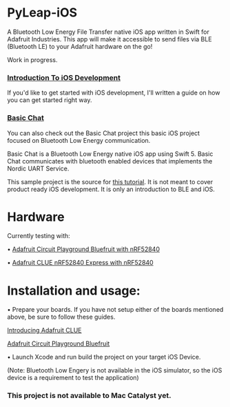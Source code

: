 # PyLeap-iOS
A Bluetooth Low Energy File Transfer native iOS app written in Swift for Adafruit Industries. This app will make it accessible to send files via BLE (Bluetooth LE) to your Adafruit hardware on the go!

Work in progress. 

### [Introduction To iOS Development](https://learn.adafruit.com/introduction-to-ios-development)
If you'd like to get started with iOS development, I'll written a guide on how you can get started right way.


### [Basic Chat](https://github.com/adafruit/Basic-Chat)
You can also check out the Basic Chat project this basic iOS project focused on Bluetooth Low Energy communication.

Basic Chat is a Bluetooth Low Energy native iOS app using Swift 5. Basic Chat communicates with bluetooth enabled devices that implements the Nordic UART Service.

This sample project is the source for [this tutorial](https://learn.adafruit.com/build-a-bluetooth-app-using-swift-5/overview). It is not meant to cover product ready iOS development. It is only an introduction to BLE and iOS.

# Hardware
Currently testing with:

• [Adafruit Circuit Playground Bluefruit with nRF52840](https://www.adafruit.com/product/4333) 

• [Adafruit CLUE nRF52840 Express with nRF52840](https://www.adafruit.com/product/4500)


# Installation and usage:
 
 • Prepare your boards. If you have not setup either of the boards mentioned above, be sure to follow these guides.
 
 [Introducing Adafruit CLUE](https://learn.adafruit.com/adafruit-clue)
 
 [Adafruit Circuit Playground Bluefruit](https://learn.adafruit.com/adafruit-circuit-playground-bluefruit)
 
 • Launch Xcode and run build the project on your target iOS Device.
 
 (Note: Bluetooth Low Engery is not available in the iOS simulator, so the iOS device is a requirement to test the application)
 
### This project is not available to Mac Catalyst yet.
 
 
